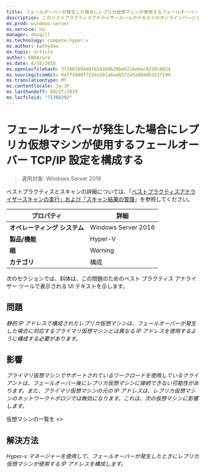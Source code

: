```yaml
---
title: フェールオーバーが発生した場合にレプリカ仮想マシンが使用するフェールオーバー TCP/IP 設定を構成する
description: このベストプラクティスアナライザールールのテキストのオンラインバージョン。
ms.prod: windows-server
ms.service: na
manager: dongill
ms.technology: compute-hyper-v
ms.author: kathydav
ms.topic: article
author: KBDAzure
ms.date: 8/16/2016
ms.openlocfilehash: 3f2681694d87b34369b29be6216ebec9210c6024
ms.sourcegitcommit: 6aff3d88ff22ea141a6ea6572a5ad8dd6321f199
ms.translationtype: MT
ms.contentlocale: ja-JP
ms.lasthandoff: 09/27/2019
ms.locfileid: "71366292"
---
```

# <a name="configure-the-failover-tcpip-settings-that-you-want-the-replica-virtual-machine-to-use-in-the-event-of-a-failover"></a>フェールオーバーが発生した場合にレプリカ仮想マシンが使用するフェールオーバー TCP/IP 設定を構成する

>適用対象: Windows Server 2016
 
ベストプラクティスとスキャンの詳細については、「[ベストプラクティスアナライザースキャンの実行」および「スキャン結果の管理](https://go.microsoft.com/fwlink/p/?LinkID=223177)」を参照してください。  
  
|プロパティ|詳細|  
|-|-|  
|**オペレーティング システム**|Windows Server 2016|  
|**製品/機能**|Hyper-V|  
|**順**|Warning|  
|**カテゴリ**|構成|  
  
次のセクションでは、斜体は、この問題のためのベスト プラクティス アナライザー ツールで表示される UI テキストを示します。
  
## <a name="issue"></a>問題  
*静的 IP アドレスで構成されたレプリカ仮想マシンは、フェールオーバーが発生した場合に対応するプライマリ仮想マシンとは異なる IP アドレスを使用するように構成する必要があります。*  
  
## <a name="impact"></a>影響  
*プライマリ仮想マシンでサポートされているワークロードを使用しているクライアントは、フェールオーバー後にレプリカ仮想マシンに接続できない可能性があります。また、プライマリ仮想マシンの元の IP アドレスは、レプリカ仮想マシンのネットワークトポロジでは無効になります。これは、次の仮想マシンに影響します。*  
  
仮想マシンの一覧を \<>  
  
## <a name="resolution"></a>解決方法  
*Hyper-v マネージャーを使用して、フェールオーバーが発生したときにレプリカ仮想マシンが使用する IP アドレスを構成します。*  
  


